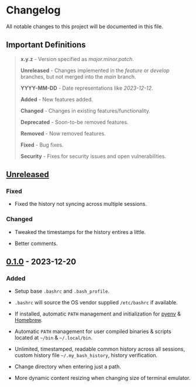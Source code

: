 # Changelog

All notable changes to this project will be documented in this file.

## Important Definitions

> **x.y.z** - Version specified as _major.minor.patch_.
>
> **Unreleased** - Changes implemented in the _feature_ or _develop_ branches, but not merged into the _main_ branch.
>
> **YYYY-MM-DD** - Date representations like _2023-12-12_.
>
> **Added** - New features added.
>
> **Changed** - Changes in existing features/functionality.
>
> **Deprecated** - Soon-to-be removed features.
>
> **Removed** - Now removed features.
>
> **Fixed** - Bug fixes.
>
> **Security** - Fixes for security issues and open vulnerabilities.

## [Unreleased]

### Fixed

- Fixed the history not syncing across multiple sessions.

### Changed

- Tweaked the timestamps for the history entires a little.

- Better comments.

## [0.1.0] - 2023-12-20

### Added

- Setup base `.bashrc` and `.bash_profile`.

- `.bashrc` will source the OS vendor supplied `/etc/bashrc` if available.

- If installed, automatic `PATH` management and initialization for [pyenv] & [Homebrew].

- Automatic `PATH` management for user compiled binaries & scripts located at `~/bin` & `~/.local/bin`.

- Unlimited, timestamped, readable common history across all sessions, custom history file `~/.my_bash_history`, history verification.

- Change directory when entering just a path.

- More dynamic content resizing when changing size of terminal emulator.

<!-- Version annotations -->
[Unreleased]: https://github.com/ameyng/config-bash/compare/v0.1.0...HEAD
[0.1.0]: https://github.com/ameyng/config-bash/releases/tag/v0.1.0

<!-- General annotations -->
[Homebrew]: https://brew.sh "Homebrew"
[pyenv]: https://github.com/pyenv/pyenv "pyenv"
